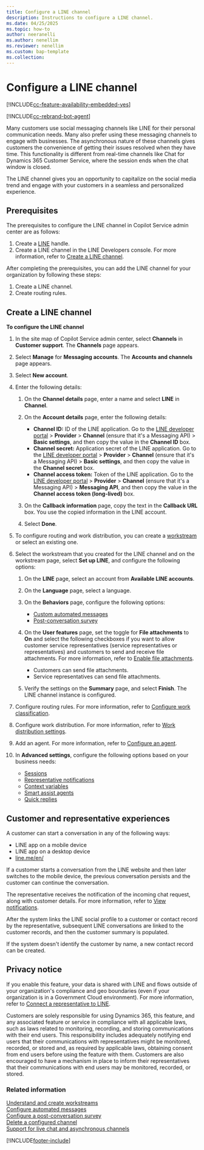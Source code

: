 ```yaml
---
title: Configure a LINE channel
description: Instructions to configure a LINE channel.
ms.date: 04/25/2025
ms.topic: how-to
author: neeranelli
ms.author: nenellim
ms.reviewer: nenellim
ms.custom: bap-template
ms.collection:
---
```


# Configure a LINE channel

[!INCLUDE[cc-feature-availability-embedded-yes](../../includes/cc-feature-availability-embedded-yes.md)]

[!INCLUDE[cc-rebrand-bot-agent](../../includes/cc-rebrand-bot-agent.md)]

Many customers use social messaging channels like LINE for their personal communication needs. Many also prefer using these messaging channels to engage with businesses. The asynchronous nature of these channels gives customers the convenience of getting their issues resolved when they have time. This functionality is different from real-time channels like Chat for Dynamics 365 Customer Service, where the session ends when the chat window is closed.

The LINE channel gives you an opportunity to capitalize on the social media trend and engage with your customers in a seamless and personalized experience.

## Prerequisites

The prerequisites to configure the LINE channel in Copilot Service admin center are as follows:

1.	Create a [LINE](https://line.me/en/) handle.
2.	Create a LINE channel in the LINE Developers console. For more information, refer to [Create a LINE channel](https://developers.line.biz/en/docs/messaging-api/getting-started/#creating-a-channel).

After completing the prerequisites, you can add the LINE channel for your organization by following these steps:

1.	Create a LINE channel.
2.	Create routing rules.

## Create a LINE channel

**To configure the LINE channel**

1. In the site map of Copilot Service admin center, select **Channels** in **Customer support**. The **Channels** page appears.
    
1. Select **Manage** for **Messaging accounts**. The **Accounts and channels** page appears.
   
1. Select **New account**.
    
1. Enter the following details:
   
   1. On the **Channel details** page, enter a name and select **LINE** in **Channel**.
   
   1. On the **Account details** page, enter the following details:
      - **Channel ID:** ID of the LINE application. Go to the [LINE developer portal](https://developers.line.biz/console/) > **Provider** > **Channel** (ensure that it's a Messaging API) > **Basic settings**, and then copy the value in the **Channel ID** box.
      - **Channel secret:** Application secret of the LINE application. Go to the [LINE developer portal](https://developers.line.biz/console/) > **Provider** > **Channel** (ensure that it's a Messaging API) > **Basic settings**, and then copy the value in the **Channel secret** box.
      - **Channel access token:** Token of the LINE application. Go to the [LINE developer portal](https://developers.line.biz/console/) > **Provider** > **Channel** (ensure that it's a Messaging API) > **Messaging API**, and then copy the value in the **Channel access token (long-lived)** box.
   
   1. On the **Callback information** page, copy the text in the **Callback URL** box. You use the copied information in the LINE account.
   1. Select **Done**.
1. To configure routing and work distribution, you can create a [workstream](create-workstreams.md) or select an existing one.

1. Select the workstream that you created for the LINE channel and on the workstream page, select **Set up LINE**, and configure the following options:
   1. On the **LINE** page, select an account from **Available LINE accounts**.
   
   1. On the **Language** page, select a language.
   
   1. On the **Behaviors** page, configure the following options:
      - [Custom automated messages](configure-automated-message.md)
      - [Post-conversation survey](configure-post-conversation-survey.md)
   
   1. On the **User features** page, set the toggle for **File attachments** to **On** and select the following checkboxes if you want to allow customer service representatives (service representatives or representatives) and customers to send and receive file attachments. For more information, refer to [Enable file attachments](enable-file-attachments.md).
      - Customers can send file attachments.
      - Service representatives can send file attachments.
   1. Verify the settings on the **Summary** page, and select **Finish**. The LINE channel instance is configured.

1. Configure routing rules. For more information, refer to [Configure work classification](configure-work-classification.md).

1. Configure work distribution. For more information, refer to [Work distribution settings](create-workstreams.md#configure-work-distribution).

1. Add an agent. For more information, refer to [Configure an agent](create-workstreams.md#add-an-agent-to-a-workstream).

1. In **Advanced settings**, configure the following options based on your business needs:
   - [Sessions](session-templates.md)
   - [Representative notifications](notification-templates.md#out-of-the-box-notification-templates)
   - [Context variables](manage-context-variables.md#add-context-variables)
   - [Smart assist agents](../develop/smart-assist-bot.md)
   - [Quick replies](create-quick-replies.md)

## Customer and representative experiences

A customer can start a conversation in any of the following ways:

- LINE app on a mobile device
- LINE app on a desktop device
- [line.me/en/](https://line.me/en/)

If a customer starts a conversation from the LINE website and then later switches to the mobile device, the previous conversation persists and the customer can continue the conversation.

The representative receives the notification of the incoming chat request, along with customer details. For more information, refer to [View notifications](../use/oc-notifications.md).

After the system links the LINE social profile to a customer or contact record by the representative, subsequent LINE conversations are linked to the customer records, and then the customer summary is populated.

If the system doesn't identify the customer by name, a new contact record can be created.

## Privacy notice

If you enable this feature, your data is shared with LINE and flows outside of your organization's compliance and geo boundaries (even if your organization is in a Government Cloud environment). For more information, refer to [Connect a representative to LINE](/azure/bot-service/bot-service-channel-connect-line?view=azure-bot-service-4.0&preserve-view=true).

Customers are solely responsible for using Dynamics 365, this feature, and any associated feature or service in compliance with all applicable laws, such as laws related to monitoring, recording, and storing communications with their end users. This responsibility includes adequately notifying end users that their communications with representatives might be monitored, recorded, or stored and, as required by applicable laws, obtaining consent from end users before using the feature with them. Customers are also encouraged to have a mechanism in place to inform their representatives that their communications with end users may be monitored, recorded, or stored.

### Related information

[Understand and create workstreams](create-workstreams.md)  
[Configure automated messages](configure-automated-message.md)  
[Configure a post-conversation survey](configure-post-conversation-survey.md)  
[Delete a configured channel](delete-channel.md)  
[Support for live chat and asynchronous channels](card-support-in-channels.md)  

[!INCLUDE[footer-include](../../includes/footer-banner.md)]
